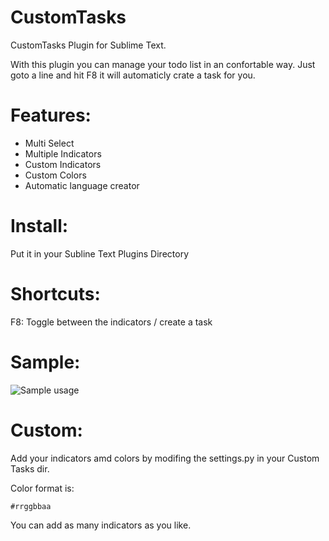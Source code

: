 CustomTasks
===========

CustomTasks Plugin for Sublime Text.

With this plugin you can manage your todo list in an confortable way.
Just goto a line and hit F8 it will automaticly crate a task for you.

Features:
===========
* Multi Select
* Multiple Indicators
* Custom Indicators
* Custom Colors
* Automatic language creator


Install:
===========
Put it in your Subline Text Plugins Directory


Shortcuts:
===========
F8: Toggle between the indicators / create a task

Sample:
===========
![Sample usage](https://raw.github.com/Eun/images/master/customtasks.gif)


Custom:
===========
Add your indicators amd colors by modifing the settings.py in your Custom Tasks dir.

Color format is:

`#rrggbbaa`

You can add as many indicators as you like.





